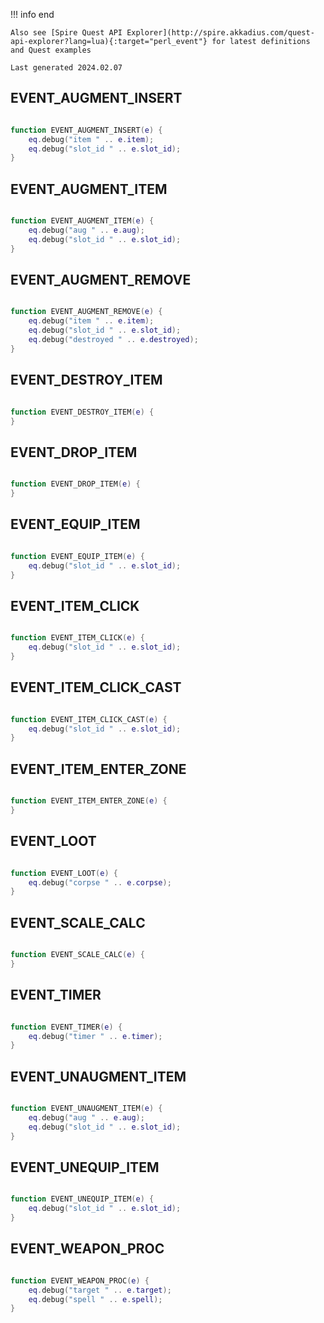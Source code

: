 !!! info end

    Also see [Spire Quest API Explorer](http://spire.akkadius.com/quest-api-explorer?lang=lua){:target="perl_event"} for latest definitions and Quest examples

    Last generated 2024.02.07

## EVENT_AUGMENT_INSERT

``` lua

function EVENT_AUGMENT_INSERT(e) {
	eq.debug("item " .. e.item);
	eq.debug("slot_id " .. e.slot_id);
}
```
## EVENT_AUGMENT_ITEM

``` lua

function EVENT_AUGMENT_ITEM(e) {
	eq.debug("aug " .. e.aug);
	eq.debug("slot_id " .. e.slot_id);
}
```
## EVENT_AUGMENT_REMOVE

``` lua

function EVENT_AUGMENT_REMOVE(e) {
	eq.debug("item " .. e.item);
	eq.debug("slot_id " .. e.slot_id);
	eq.debug("destroyed " .. e.destroyed);
}
```
## EVENT_DESTROY_ITEM

``` lua

function EVENT_DESTROY_ITEM(e) {
}
```
## EVENT_DROP_ITEM

``` lua

function EVENT_DROP_ITEM(e) {
}
```
## EVENT_EQUIP_ITEM

``` lua

function EVENT_EQUIP_ITEM(e) {
	eq.debug("slot_id " .. e.slot_id);
}
```
## EVENT_ITEM_CLICK

``` lua

function EVENT_ITEM_CLICK(e) {
	eq.debug("slot_id " .. e.slot_id);
}
```
## EVENT_ITEM_CLICK_CAST

``` lua

function EVENT_ITEM_CLICK_CAST(e) {
	eq.debug("slot_id " .. e.slot_id);
}
```
## EVENT_ITEM_ENTER_ZONE

``` lua

function EVENT_ITEM_ENTER_ZONE(e) {
}
```
## EVENT_LOOT

``` lua

function EVENT_LOOT(e) {
	eq.debug("corpse " .. e.corpse);
}
```
## EVENT_SCALE_CALC

``` lua

function EVENT_SCALE_CALC(e) {
}
```
## EVENT_TIMER

``` lua

function EVENT_TIMER(e) {
	eq.debug("timer " .. e.timer);
}
```
## EVENT_UNAUGMENT_ITEM

``` lua

function EVENT_UNAUGMENT_ITEM(e) {
	eq.debug("aug " .. e.aug);
	eq.debug("slot_id " .. e.slot_id);
}
```
## EVENT_UNEQUIP_ITEM

``` lua

function EVENT_UNEQUIP_ITEM(e) {
	eq.debug("slot_id " .. e.slot_id);
}
```
## EVENT_WEAPON_PROC

``` lua

function EVENT_WEAPON_PROC(e) {
	eq.debug("target " .. e.target);
	eq.debug("spell " .. e.spell);
}
```
